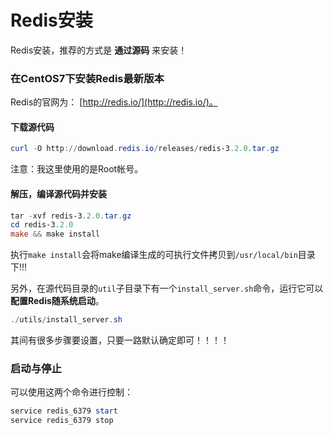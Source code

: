 Redis安装
========================================================
Redis安装，推荐的方式是 **通过源码** 来安装！

### 在CentOS7下安装Redis最新版本
Redis的官网为： [http://redis.io/](http://redis.io/)。

#### 下载源代码
```powershell
curl -O http://download.redis.io/releases/redis-3.2.0.tar.gz
```
注意：我这里使用的是Root帐号。

#### 解压，编译源代码并安装
```powershell
tar -xvf redis-3.2.0.tar.gz
cd redis-3.2.0
make && make install
```
执行`make install`会将make编译生成的可执行文件拷贝到`/usr/local/bin`目录下!!!

另外，在源代码目录的`util`子目录下有一个`install_server.sh`命令，运行它可以 **配置Redis随系统启动**。
```powershell
./utils/install_server.sh
```
其间有很多步骤要设置，只要一路默认确定即可！！！！

### 启动与停止
可以使用这两个命令进行控制：
```powershell
service redis_6379 start
service redis_6379 stop
```
